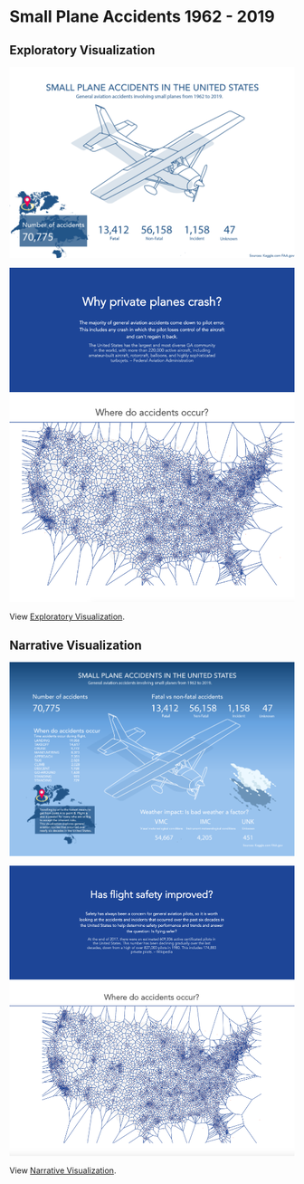 
# Small Plane Accidents 1962 - 2019  



## Exploratory Visualization

![Exploratory Visualization](VizOverviewExplorative.png)

![](ExploratoryViz.png)  

View [Exploratory Visualization](https://thoughtfulmind.github.io/Interactive-Data-Vis-Sp2020/Project1_ExploratoryVisualization/).  




## Narrative Visualization

![Narrative visualization](VizOverviewNarrative.png)

![](NarrativeViz.png)  

View [Narrative Visualization](https://thoughtfulmind.github.io/Interactive-Data-Vis-Sp2020/Project1_ExploratoryVisualization/).
